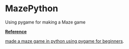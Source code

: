 # MazePython
Using pygame for making a Maze game 

<u> **Reference** </u>
<p><a href="https://www.youtube.com/watch?v=XkSFveHx18g" target = "_blank" rel="noopener noreferrer" >made a maze game in python using pygame for beginners</a>.</p>